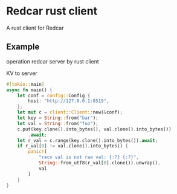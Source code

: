# Redcar rust client

A rust client for Redcar

## Example
operation redcar server by rust client

KV to server
```rust
#[tokio::main]
async fn main() {
    let conf = config::Config {
        host: "http://127.0.0.1:8519",
    };
    let mut c = client::Client::new(&conf);
    let key = String::from("bar");
    let val = String::from("foo");
    c.put(key.clone().into_bytes(), val.clone().into_bytes())
        .await;
    let r_val = c.range(key.clone().into_bytes()).await;
    if r_val[0] != val.clone().into_bytes() {
        panic!(
            "recv val is not raw val: {:?} {:?}",
            String::from_utf8(r_val[0].clone()).unwrap(),
            val
        )
    }
}
```
